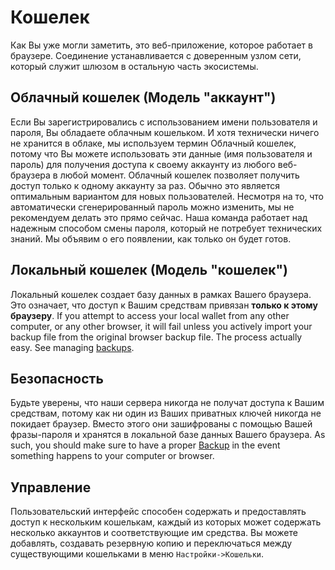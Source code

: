 # Кошелек

Как Вы уже могли заметить, это веб-приложение, которое работает в браузере. Соединение устанавливается с доверенным узлом сети, который служит шлюзом в остальную часть экосистемы.

## Облачный кошелек (Модель "аккаунт")

Если Вы зарегистрировались с использованием имени пользователя и пароля, Вы обладаете облачным кошельком. И хотя технически ничего не хранится в облаке, мы используем термин Облачный кошелек, потому что Вы можете использовать эти данные (имя пользователя и пароль) для получения доступа к своему аккаунту из любого веб-браузера в любой момент. Облачный кошелек позволяет получить доступ только к одному аккаунту за раз. Обычно это является оптимальным вариантом для новых пользователей. Несмотря на то, что автоматически сгенерированный пароль можно изменить, мы не рекомендуем делать это прямо сейчас. Наша команда работает над надежным способом смены пароля, который не потребует технических знаний. Мы объявим о его появлении, как только он будет готов.

## Локальный кошелек (Модель "кошелек")

Локальный кошелек создает базу данных в рамках Вашего браузера. Это означает, что доступ к Вашим средствам привязан **только к этому браузеру**. If you attempt to access your local wallet from any other computer, or any other browser, it will fail unless you actively import your backup file from the original browser backup file. The process actually easy. See managing [backups](/help/introduction/backups).

## Безопасность

Будьте уверены, что наши сервера никогда не получат доступа к Вашим средствам, потому как ни один из Ваших приватных ключей никогда не покидает браузер. Вместо этого они зашифрованы с помощью Вашей фразы-пароля и хранятся в локальной базе данных Вашего браузера. As such, you should make sure to have a proper [Backup](../introduction/backups.md) in the event something happens to your computer or browser.

## Управление

Пользовательский интерфейс способен содержать и предоставлять доступ к нескольким кошелькам, каждый из которых может содержать несколько аккаунтов и соответствующие им средства. Вы можете добавлять, создавать резервную копию и переключаться между существующими кошельками в меню `Настройки->Кошельки`.